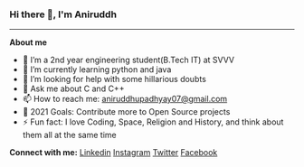 ### **Hi there 👋, I'm Aniruddh**
<hr>

<!--
**Aniruddh-482/Aniruddh-482** is a ✨ _special_ ✨ repository because its `README.md` (this file) appears on your GitHub profile.

Here are some ideas to get you started:
-->
**About me**
* 🔭 I’m a 2nd year engineering student(B.Tech IT) at SVVV
* 🌱 I’m currently learning python and java
* 🤔 I’m looking for help with some hillarious doubts
* 💬 Ask me about C and C++
* 📫 How to reach me: aniruddhupadhyay07@gmail.com
* 🥅 2021 Goals: Contribute more to Open Source projects
* ⚡ Fun fact: I love Coding, Space, Religion and History, and think about them all at the same time


**Connect with me:**
[Linkedin](https://www.linkedin.com/in/aniruddh-upadhyay-0170a51b2/)
[Instagram](https://www.instagram.com/aniruddh_upadhyay_/)
[Twitter](https://twitter.com/Aniruddh_482)
[Facebook](https://www.facebook.com/aniruddh.upadhyay.33)
